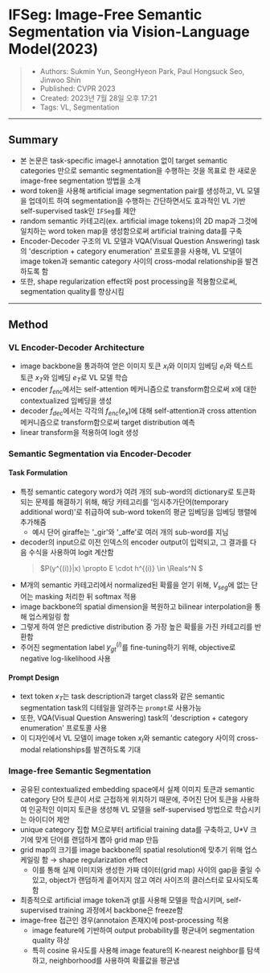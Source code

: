 # IFSeg: Image-Free Semantic Segmentation via Vision-Language Model(2023)

> - Authors: Sukmin Yun, SeongHyeon Park, Paul Hongsuck Seo, Jinwoo Shin
> - Published: CVPR 2023
> - Created: 2023년 7월 28일 오후 17:21
> - Tags: VL, Segmentation
*** 

## Summary
- 본 논문은 task-specific image나 annotation 없이 target semantic categories 만으로 semantic segmentation을 수행하는 것을 목표로 한 새로운 image-free segmentation 방법을 소개
- word token을 사용해 artificial image segmentation pair를 생성하고, VL 모델을 업데이트 하여 segmentation을 수행하는 간단하면서도 효과적인 VL 기반 self-supervised task인 `IFSeg`를 제안
- random semantic 카테고리(ex. artificial image tokens)의 2D map과 그것에 일치하는 word token map을 생성함으로써 artificial training data를 구축
- Encoder-Decoder 구조의 VL 모델과 VQA(Visual Question Answering) task의 'description + category enumeration' 프로토콜을 사용해, VL 모델이 image token과 semantic category 사이의 cross-modal relationship을 발견하도록 함
- 또한, shape regularization effect와 post processing을 적용함으로써, segmentation quality를 향상시킴
***

## Method
### VL Encoder-Decoder Architecture
- image backbone을 통과하여 얻은 이미지 토큰 $x_I$와 이미지 임베딩 $e_I$와 텍스트 토큰 $x_T$와 임베딩 $e_T$로 VL 모델 학습 
- encoder $f_{enc}$에서는 self-attention 메커니즘으로 transform함으로써 x에 대한 contextualized 임베딩을 생성
- decoder $f_{dec}$에서는 각각의 $f_{enc}(e_x)$에 대해 self-attention과 cross attention 메커니즘으로 transform함으로써 target distribution 예측
- linear transform을 적용하여 logit 생성

### Semantic Segmentation via Encoder-Decoder
#### Task Formulation
- 특정 semantic category word가 여려 개의 sub-word의 dictionary로 토큰화되는 문제를 해결하기 위해, 해당 카테고리를 '임시추가단어(temporary additional word)'로 취급하여 sub-word token의 평균 임베딩을 임베딩 행렬에 추가해줌
  - 예시 단어 giraffe는 '_gir'와 '_affe'로 여러 개의 sub-word를 지님
- decoder의 input으로 이전 인덱스의 encoder output이 입력되고, 그 결과를 다음 수식을 사용하여 logit 계산함
  > $P(y^{(i)}|x) \propto E \cdot h^{(i)} \in \Reals^N $
- M개의 semantic 카테고리에서 normalized된 확률을 얻기 위해, $V_{seg}$에 없는 단어는 masking 처리한 뒤 softmax 적용
- image backbone의 spatial dimension을 복원하고 bilinear interpolation을 통해 업스케일링 함
- 그렇게 하여 얻은 predictive distribution 중 가장 높은 확률을 가진 카테고리를 반환함
- 주어진 segmentation label $y_{gt}^{(i)}$를 fine-tuning하기 위해, objective로 negative log-likelihood 사용
#### Prompt Design
- text token $x_T$는 task description과 target class와 같은 semantic segmentation task의 디테일을 알려주는 `prompt`로 사용가능
- 또한, VQA(Visual Question Answering) task의 'description + category enumeration' 프로토콜 사용
- 이 디자인에서 VL 모델이 image token $x_I$와 semantic category 사이의 cross-modal relationships를 발견하도록 기대

### Image-free Semantic Segmentation
- 공유된 contextualized embedding space에서 실제 이미지 토큰과 semantic category 단어 토큰이 서로 근접하게 위치하기 때문에, 주어진 단어 토큰을 사용하여 인공적인 이미지 토큰을 생성해 VL 모델을 self-supervised 방법으로 학습시키는 아이디어 제안
- unique category 집합 M으로부터 artificial training data를 구축하고, U*V 크기에 맞게 단어를 랜덤하게 뽑아 grid map 만듬
- grid map의 크기를 image backbone의 spatial resolution에 맞추기 위해 업스케일링 함 → shape regularization effect
  - 이를 통해 실제 이미지와 생성한 가짜 데이터(grid map) 사이의 gap을 줄일 수 있고, object가 랜덤하게 흩어지지 않고 여러 사이즈의 클러스터로 묘사되도록 함
- 최종적으로 artificial image token과 gt를 사용해 모델을 학습시키며, self-supervised training 과정에서 backbone은 freeze함
- image-free 접근인 경우(annotaion 존재X)에 post-processing 적용
  - image feature에 기반하여 output probability를 평균내어 segmentation quality 햐상
  - 특히 cosine 유사도를 사용해 image feature의 K-nearest neighbor를 탐색하고, neighborhood를 사용하여 확률값을 평균냄